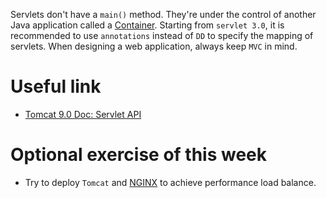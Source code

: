 Servlets don't have a `main()` method. They're under the control of another Java application called a [Container](https://en.wikipedia.org/wiki/Web_container). Starting from `servlet 3.0`, it is recommended to use `annotations` instead of `DD` to specify the mapping of servlets. When designing a web application, always keep `MVC` in mind.

# Useful link
- [Tomcat 9.0 Doc: Servlet API](https://tomcat.apache.org/tomcat-9.0-doc/servletapi/index.html)

# Optional exercise of this week
- Try to deploy `Tomcat` and [NGINX](https://www.nginx.com/) to achieve performance load balance.